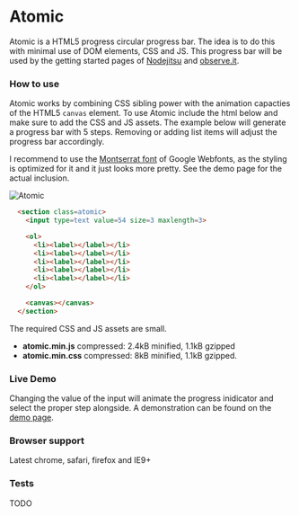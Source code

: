 # Atomic

Atomic is a HTML5 progress circular progress bar. The idea is to do this with
minimal use of DOM elements, CSS and JS. This progress bar will be used by the
getting started pages of [Nodejitsu](https://www.nodejitsu.com/) and
[observe.it](https://observe.it).

### How to use

Atomic works by combining CSS sibling power with the animation capacties of the
HTML5 `canvas` element. To use Atomic include the html below and make sure to
add the CSS and JS assets. The example below will generate a progress bar with 5
steps. Removing or adding list items will adjust the progress bar accordingly.

I recommend to use the [Montserrat font][font] of Google Webfonts, as the styling
is optimized for it and it just looks more pretty. See the demo page for the
actual inclusion.

![Atomic](https://raw.github.com/Swaagie/atomic/master/demo/atomic.png)

```html
  <section class=atomic>
    <input type=text value=54 size=3 maxlength=3>

    <ol>
      <li><label></label></li>
      <li><label></label></li>
      <li><label></label></li>
      <li><label></label></li>
      <li><label></label></li>
    </ol>

    <canvas></canvas>
  </section>
```

The required CSS and JS assets are small.
 - **atomic.min.js** compressed: 2.4kB minified, 1.1kB gzipped
 - **atomic.min.css** compressed: 8kB minified, 1.1kB gzipped.

[font]: http://www.google.com/fonts#UsePlace:use/Collection:Montserrat

### Live Demo

Changing the value of the input will animate the progress inidicator and select
the proper step alongside. A demonstration can be found on the
[demo page](http://www.martijnswaagman.nl/atomic/).

### Browser support

Latest chrome, safari, firefox and IE9+

### Tests

TODO
